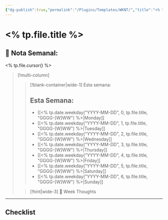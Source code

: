 ```yaml
---
{"dg-publish":true,"permalink":"/Plugins/Templates/WKNT/","title":"<% tp.file.title %>","updated":"2024-02-27T11:15:11.155-05:00"}
---
```



# <% tp.file.title %>
## 📅 Nota Semanal:
<% tp.file.cursor() %>

> [!multi-column]
> 
> > [!blank-container|wide-1] Esta semana:
> > ## Esta Semana:
> >- [[<% tp.date.weekday("YYYY-MM-DD", 0, tp.file.title, "GGGG-[W]WW") %>\|Monday]]
> > - [[<% tp.date.weekday("YYYY-MM-DD", 1, tp.file.title, "GGGG-[W]WW") %>\|Tuesday]]
> > - [[<% tp.date.weekday("YYYY-MM-DD", 2, tp.file.title, "GGGG-[W]WW") %>\|Wednesday]]
> > - [[<% tp.date.weekday("YYYY-MM-DD", 3, tp.file.title, "GGGG-[W]WW") %>\|Thursday]]
> > - [[<% tp.date.weekday("YYYY-MM-DD", 4, tp.file.title, "GGGG-[W]WW") %>\|Friday]]
> > - [[<% tp.date.weekday("YYYY-MM-DD", 5, tp.file.title, "GGGG-[W]WW") %>\|Saturday]]
> > - [[<% tp.date.weekday("YYYY-MM-DD", 6, tp.file.title, "GGGG-[W]WW") %>\|Sunday]]
> 
> > [!hint|wide-3] 💭 Week Thoughts
> > 

- - - 
## Checklist


